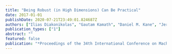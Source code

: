 ```yaml
---
title: "Being Robust (in High Dimensions) Can Be Practical"
date: 2017-01-01
publishDate: 2020-07-21T23:49:01.824687Z
authors: ["Ilias Diakonikolas", "Gautam Kamath", "Daniel M. Kane", "Jerry Li", "Ankur Moitra", "Alistair Stewart"]
publication_types: ["1"]
abstract: ""
featured: false
publication: "*Proceedings of the 34th International Conference on Machine Learning*"
---
```


